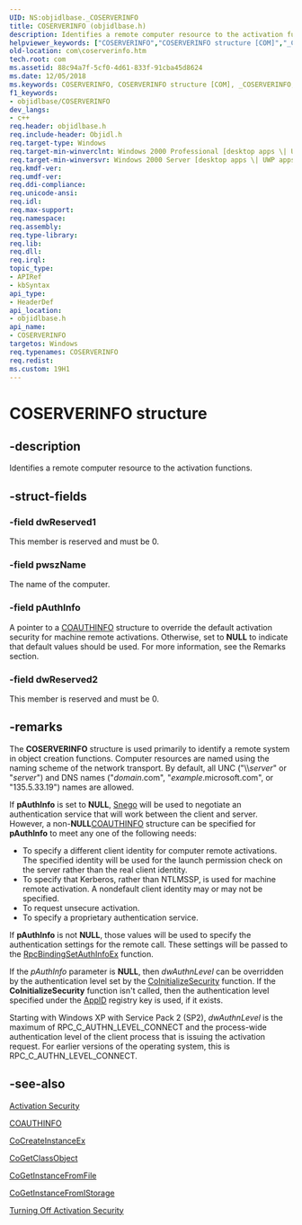```yaml
---
UID: NS:objidlbase._COSERVERINFO
title: COSERVERINFO (objidlbase.h)
description: Identifies a remote computer resource to the activation functions.
helpviewer_keywords: ["COSERVERINFO","COSERVERINFO structure [COM]","_COSERVERINFO","_com_COSERVERINFO","com.coserverinfo","objidlbase/COSERVERINFO"]
old-location: com\coserverinfo.htm
tech.root: com
ms.assetid: 88c94a7f-5cf0-4d61-833f-91cba45d8624
ms.date: 12/05/2018
ms.keywords: COSERVERINFO, COSERVERINFO structure [COM], _COSERVERINFO, _com_COSERVERINFO, com.coserverinfo, objidlbase/COSERVERINFO
f1_keywords:
- objidlbase/COSERVERINFO
dev_langs:
- c++
req.header: objidlbase.h
req.include-header: Objidl.h
req.target-type: Windows
req.target-min-winverclnt: Windows 2000 Professional [desktop apps \| UWP apps]
req.target-min-winversvr: Windows 2000 Server [desktop apps \| UWP apps]
req.kmdf-ver: 
req.umdf-ver: 
req.ddi-compliance: 
req.unicode-ansi: 
req.idl: 
req.max-support: 
req.namespace: 
req.assembly: 
req.type-library: 
req.lib: 
req.dll: 
req.irql: 
topic_type:
- APIRef
- kbSyntax
api_type:
- HeaderDef
api_location:
- objidlbase.h
api_name:
- COSERVERINFO
targetos: Windows
req.typenames: COSERVERINFO
req.redist: 
ms.custom: 19H1
---
```


# COSERVERINFO structure


## -description


Identifies a remote computer resource to the activation functions. 


## -struct-fields




### -field dwReserved1

This member is reserved and must be 0.


### -field pwszName

The name of the computer.


### -field pAuthInfo

A pointer to a <a href="https://docs.microsoft.com/windows/desktop/api/wtypesbase/ns-wtypesbase-coauthinfo">COAUTHINFO</a> structure to override the default activation security for machine remote activations. Otherwise, set to <b>NULL</b> to indicate that default values should be used. For more information, see the Remarks section.


### -field dwReserved2

This member is reserved and must be 0.


## -remarks



The <b>COSERVERINFO</b> structure is used primarily to identify a remote system in object creation functions. Computer resources are named using the naming scheme of the network transport. By default, all UNC ("&#92;&#92;<i>server</i>" or "<i>server</i>") and DNS names ("<i>domain</i>.com", "<i>example</i>.microsoft.com", or "135.5.33.19") names are allowed. 



If <b>pAuthInfo</b> is set to <b>NULL</b>, <a href="https://docs.microsoft.com/windows/desktop/com/snego">Snego</a> will be used to negotiate an authentication service that will work between the client and server. However, a non-<b>NULL</b><a href="https://docs.microsoft.com/windows/desktop/api/wtypesbase/ns-wtypesbase-coauthinfo">COAUTHINFO</a> structure can be specified for <b>pAuthInfo</b> to meet any one of the following needs:

<ul>
<li>To specify a different client identity for computer remote activations. The specified identity will be used for the launch permission check on the server rather than the real client identity.
</li>
<li>To specify that Kerberos, rather than NTLMSSP, is used for machine remote activation. A nondefault client identity may or may not be specified. 
</li>
<li>To request unsecure activation.
</li>
<li>To specify a proprietary authentication service.</li>
</ul>
If <b>pAuthInfo</b> is not <b>NULL</b>, those values will be used to specify the authentication settings for the remote call. These settings will be passed to the <a href="https://docs.microsoft.com/windows/desktop/api/rpcdce/nf-rpcdce-rpcbindingsetauthinfoexa">RpcBindingSetAuthInfoEx</a> function.

If the <i>pAuthInfo</i> parameter is <b>NULL</b>, then <i>dwAuthnLevel</i> can be overridden by the authentication level set by the <a href="https://docs.microsoft.com/windows/desktop/api/combaseapi/nf-combaseapi-coinitializesecurity">CoInitializeSecurity</a> function. If the <b>CoInitializeSecurity</b> function isn't called, then the authentication level specified under the <a href="https://docs.microsoft.com/windows/desktop/com/appid-key">AppID</a> registry key is used, if it exists.

Starting with Windows XP with Service Pack 2 (SP2), <i>dwAuthnLevel</i> is the maximum of RPC_C_AUTHN_LEVEL_CONNECT and the process-wide authentication level of the client process that is issuing the activation request. For earlier versions of the operating system, this is RPC_C_AUTHN_LEVEL_CONNECT.





## -see-also




<a href="https://docs.microsoft.com/windows/desktop/com/activation-security">Activation Security</a>



<a href="https://docs.microsoft.com/windows/desktop/api/wtypesbase/ns-wtypesbase-coauthinfo">COAUTHINFO</a>



<a href="https://docs.microsoft.com/windows/desktop/api/combaseapi/nf-combaseapi-cocreateinstanceex">CoCreateInstanceEx</a>



<a href="https://docs.microsoft.com/windows/desktop/api/combaseapi/nf-combaseapi-cogetclassobject">CoGetClassObject</a>



<a href="https://docs.microsoft.com/windows/desktop/api/objbase/nf-objbase-cogetinstancefromfile">CoGetInstanceFromFile</a>



<a href="https://docs.microsoft.com/windows/desktop/api/objbase/nf-objbase-cogetinstancefromistorage">CoGetInstanceFromIStorage</a>



<a href="https://docs.microsoft.com/windows/desktop/com/turning-off-activation-security">Turning Off Activation Security</a>
 

 

